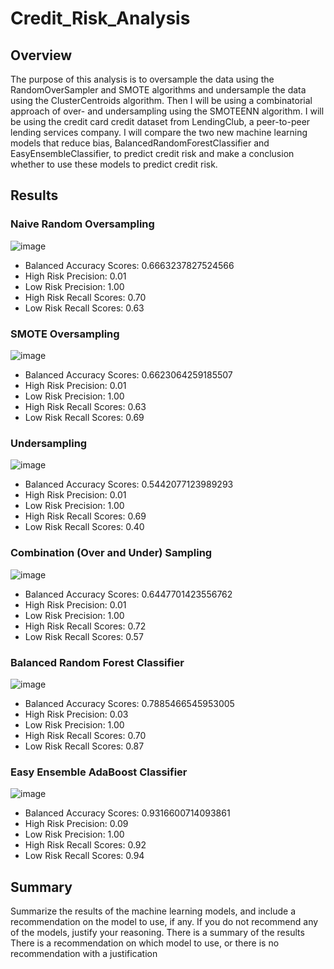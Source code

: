 # Credit_Risk_Analysis

## Overview
The purpose of this analysis is to oversample the data using the RandomOverSampler and SMOTE algorithms and undersample the data using the ClusterCentroids algorithm. Then I will be using a combinatorial approach of over- and undersampling using the SMOTEENN algorithm. I will be using the credit card credit dataset from LendingClub, a peer-to-peer lending services company. I will compare the two new machine learning models that reduce bias, BalancedRandomForestClassifier and EasyEnsembleClassifier, to predict credit risk and make a conclusion whether to use these models to predict credit risk.

## Results
### Naive Random Oversampling
![image](https://user-images.githubusercontent.com/49353083/122617770-ddb20e80-d05a-11eb-8a92-085423f860f0.png)

- Balanced Accuracy Scores: 0.6663237827524566
- High Risk Precision: 0.01
- Low Risk Precision: 1.00
- High Risk Recall Scores: 0.70
- Low Risk Recall Scores: 0.63

### SMOTE Oversampling
![image](https://user-images.githubusercontent.com/49353083/122618368-20c0b180-d05c-11eb-8415-bdb155bdb518.png)

- Balanced Accuracy Scores: 0.6623064259185507
- High Risk Precision: 0.01
- Low Risk Precision: 1.00
- High Risk Recall Scores: 0.63
- Low Risk Recall Scores: 0.69

### Undersampling
![image](https://user-images.githubusercontent.com/49353083/122618543-739a6900-d05c-11eb-821c-efa3331b9e52.png)

- Balanced Accuracy Scores: 0.5442077123989293
- High Risk Precision: 0.01
- Low Risk Precision: 1.00
- High Risk Recall Scores: 0.69
- Low Risk Recall Scores: 0.40

### Combination (Over and Under) Sampling
![image](https://user-images.githubusercontent.com/49353083/122618609-9593eb80-d05c-11eb-89d3-1f1c3bdc0cb4.png)

- Balanced Accuracy Scores: 0.6447701423556762 
- High Risk Precision: 0.01
- Low Risk Precision: 1.00
- High Risk Recall Scores: 0.72
- Low Risk Recall Scores: 0.57

### Balanced Random Forest Classifier
![image](https://user-images.githubusercontent.com/49353083/122618696-c2e09980-d05c-11eb-9f45-5bdd68b75393.png)

- Balanced Accuracy Scores: 0.7885466545953005
- High Risk Precision: 0.03
- Low Risk Precision: 1.00
- High Risk Recall Scores: 0.70
- Low Risk Recall Scores: 0.87

### Easy Ensemble AdaBoost Classifier
![image](https://user-images.githubusercontent.com/49353083/122618743-e3a8ef00-d05c-11eb-86fb-4b9302daa1e6.png)

- Balanced Accuracy Scores: 0.9316600714093861
- High Risk Precision: 0.09
- Low Risk Precision: 1.00
- High Risk Recall Scores: 0.92
- Low Risk Recall Scores: 0.94

## Summary
Summarize the results of the machine learning models, and include a recommendation on the model to use, if any. If you do not recommend any of the models, justify your reasoning.
There is a summary of the results
There is a recommendation on which model to use, or there is no recommendation with a justification
